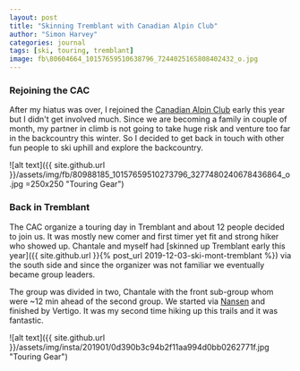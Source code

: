 ```yaml
---
layout: post
title: "Skinning Tremblant with Canadian Alpin Club"
author: "Simon Harvey"
categories: journal
tags: [ski, touring, tremblant]
image: fb\80604664_10157659510638796_7244025165808402432_o.jpg
---
```

### Rejoining the CAC

After my hiatus was over, I rejoined the [Canadian Alpin Club](http://dev.accmontreal.ca/) early this year but I didn't get involved much.  Since we are becoming a family in couple of month, my partner in climb is not going to take huge risk and venture too far in the backcountry this winter.  So I decided to get back in touch with other fun people to ski uphill and explore the backcountry.

![alt text]({{ site.github.url }}/assets/img/fb/80988185_10157659510273796_3277480240678436864_o.jpg =250x250 "Touring Gear")

### Back in Tremblant

The CAC organize a touring day in Tremblant and about 12 people decided to join us.  It was mostly new comer and first timer yet fit and strong hiker who showed up.  Chantale and myself had [skinned up Tremblant early this year]({{ site.github.url }}{% post_url 2019-12-03-ski-mont-tremblant %}) via the south side and since the organizer was not familiar we eventually became group leaders.

The group was divided in two, Chantale with the front sub-group whom were ~12 min ahead of the second group.  We started via [Nansen](https://www.tremblant.ca/things-to-do/activities/alpine-touring) and finished by Vertigo.  It was my second time hiking up this trails and it was fantastic.

![alt text]({{ site.github.url }}/assets/img/insta/201901/0d390b3c94b2f11aa994d0bb0262771f.jpg "Touring Gear")

